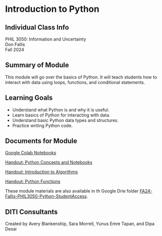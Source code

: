 # Introduction to Python

## Individual Class Info
PHIL 3050: Information and Uncertainty 
<br>
Don Fallis
<br>
Fall 2024
<br>

## Summary of Module
This module will go over the basics of Python. It will teach students how to interact with data using loops, functions, and conditional statements.

## Learning Goals
- Understand what Python is and why it is useful.
- Learn basics of Python for interacting with data.
- Understand basic Python data types and structures.
- Practice writing Python code.

## Documents for Module

[Google Colab Notebooks](https://github.com/NULabNortheastern/digitalassignmentshowcase/tree/0c3b66c39884071942da7ac761b0cf86ee7532c4/coding_quantitative/fa24-fallis-phil3050-python/Google_Colab_Notebooks)

[Handout: Python Concepts and Notebooks](https://github.com/NULabNortheastern/digitalassignmentshowcase/blob/0c3b66c39884071942da7ac761b0cf86ee7532c4/coding_quantitative/fa24-fallis-phil3050-python/FA24_Handout_Python%20Concepts%20and%20Notebooks.pdf)

[Handout: Introduction to Algorithms](https://github.com/NULabNortheastern/digitalassignmentshowcase/blob/0c3b66c39884071942da7ac761b0cf86ee7532c4/coding_quantitative/fa24-fallis-phil3050-python/FA24_Handout_Algorithms.pdf)

[Handout: Python Functions](https://github.com/NULabNortheastern/digitalassignmentshowcase/blob/0c3b66c39884071942da7ac761b0cf86ee7532c4/handouts/coding_quantitative/Handout_Python%20Functions.pdf)

These module materials are also available in th Google Drie folder [FA24-Fallis-PHIL3050-Python-StudentAccess](https://drive.google.com/drive/folders/1RHist7LkN4D0v11MiI1nT-k4te8YjZwu?usp=sharing).

## DITI Consultants
Created by Avery Blankenship, Sara Morrell, Yunus Emre Tapan, and Dipa Desai
